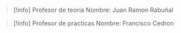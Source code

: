 
> [!info] Profesor de teoria
> Nombre: Juan Ramon Rabuñal


> [!info] Profesor de practicas
> Nombre: Francisco Cedron

